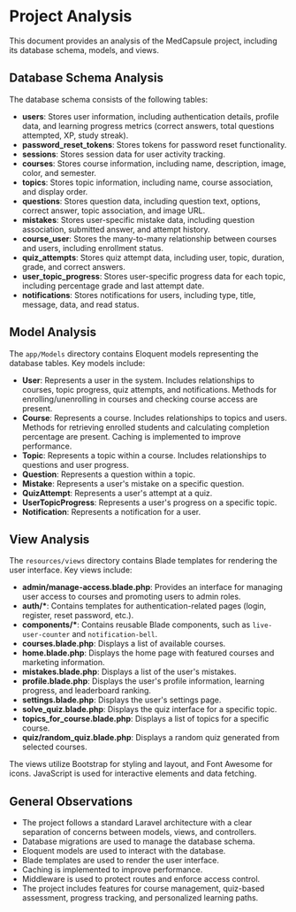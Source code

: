 # Project Analysis

This document provides an analysis of the MedCapsule project, including its database schema, models, and views.

## Database Schema Analysis

The database schema consists of the following tables:

*   **users**: Stores user information, including authentication details, profile data, and learning progress metrics (correct answers, total questions attempted, XP, study streak).
*   **password_reset_tokens**: Stores tokens for password reset functionality.
*   **sessions**: Stores session data for user activity tracking.
*   **courses**: Stores course information, including name, description, image, color, and semester.
*   **topics**: Stores topic information, including name, course association, and display order.
*   **questions**: Stores question data, including question text, options, correct answer, topic association, and image URL.
*   **mistakes**: Stores user-specific mistake data, including question association, submitted answer, and attempt history.
*   **course_user**: Stores the many-to-many relationship between courses and users, including enrollment status.
*   **quiz_attempts**: Stores quiz attempt data, including user, topic, duration, grade, and correct answers.
*   **user_topic_progress**: Stores user-specific progress data for each topic, including percentage grade and last attempt date.
*   **notifications**: Stores notifications for users, including type, title, message, data, and read status.

## Model Analysis

The `app/Models` directory contains Eloquent models representing the database tables. Key models include:

*   **User**: Represents a user in the system. Includes relationships to courses, topic progress, quiz attempts, and notifications. Methods for enrolling/unenrolling in courses and checking course access are present.
*   **Course**: Represents a course. Includes relationships to topics and users. Methods for retrieving enrolled students and calculating completion percentage are present. Caching is implemented to improve performance.
*   **Topic**: Represents a topic within a course. Includes relationships to questions and user progress.
*   **Question**: Represents a question within a topic.
*   **Mistake**: Represents a user's mistake on a specific question.
*   **QuizAttempt**: Represents a user's attempt at a quiz.
*   **UserTopicProgress**: Represents a user's progress on a specific topic.
*   **Notification**: Represents a notification for a user.

## View Analysis

The `resources/views` directory contains Blade templates for rendering the user interface. Key views include:

*   **admin/manage-access.blade.php**: Provides an interface for managing user access to courses and promoting users to admin roles.
*   **auth/\***: Contains templates for authentication-related pages (login, register, reset password, etc.).
*   **components/\***: Contains reusable Blade components, such as `live-user-counter` and `notification-bell`.
*   **courses.blade.php**: Displays a list of available courses.
*   **home.blade.php**: Displays the home page with featured courses and marketing information.
*   **mistakes.blade.php**: Displays a list of the user's mistakes.
*   **profile.blade.php**: Displays the user's profile information, learning progress, and leaderboard ranking.
*   **settings.blade.php**: Displays the user's settings page.
*   **solve\_quiz.blade.php**: Displays the quiz interface for a specific topic.
*   **topics\_for\_course.blade.php**: Displays a list of topics for a specific course.
*   **quiz/random\_quiz.blade.php**: Displays a random quiz generated from selected courses.

The views utilize Bootstrap for styling and layout, and Font Awesome for icons. JavaScript is used for interactive elements and data fetching.

## General Observations

*   The project follows a standard Laravel architecture with a clear separation of concerns between models, views, and controllers.
*   Database migrations are used to manage the database schema.
*   Eloquent models are used to interact with the database.
*   Blade templates are used to render the user interface.
*   Caching is implemented to improve performance.
*   Middleware is used to protect routes and enforce access control.
*   The project includes features for course management, quiz-based assessment, progress tracking, and personalized learning paths.
